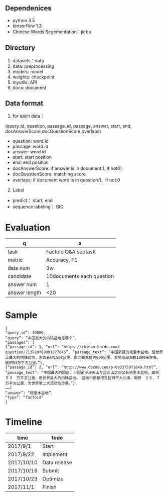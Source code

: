 ## Dependenices
* python 3.5
* tensorflow 1.3
* Chinese Words Segementation：jieba

## Directory

1. datasets：data
2. data: preprocessing
3. models: model
4. weights: checkpoint
5. myutils: API
6. docs: document


## Data format
1. for each data：

(query_id, question, passage_id, passage, answer, start, end, docAnswerScore,docQuestionScore,overlaps)

 
 * question: word id
 * passage: word id
 * answer: word id
 * start: start position
 * end: end position
 * docAnswerScore: if answer is in document:1, if not0）
 * docQuestionScore: matching score
 * overlaps: if document word is in question:1，if not:0
 
 2. Label
 * predict： start, end 
 * sequence labeling： BIO
 


# Evaluation
q | a
---- | ---
task | Factoid Q&A subtask
metric |  Accuracy, F1
data num |  3w
candidate |  10documents each question
answer num |  1
answer length |  <20



# Sample
```
{
“query_id”: 10000,
“query”: “中国最大的内陆盆地是哪个”,
“passages”: [
{“passage_id”: 1, “url”: “https://zhidao.baidu.com/
question/713780769091877645”, “passage_text”: “中国新疆的塔里木盆地，是世界上最大的内陆盆地，东西长约1500公里，南北最宽处约600公里。盆地底部海拔1000米左右，面积53万平方公里。”},
{“passage_id”: 2, “url”: “http://www.doc88.com/p-093375971649.html”, “passage_text”: “中国最大的固定、半固定沙漠天山与昆仑山之间又有塔里木盆地，面积　５３　万平方公里，是世界最大的内陆盆地。　盆地中部是塔克拉玛干大沙漠，面积　３３．７　万平方公里，为世界第二大流动性沙漠。”},
……]
“answer”: “塔里木盆地”,
“type”: “factoid”
}
```



# Timeline

time | todo
---- | ---
2017/9/1 | Start
2017/9/22 | Implement
2017/10/10 | Data release
2017/10/16 | 	Submit
2017/10/23 | Optimize
2017/11/1 | Finish



